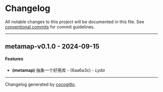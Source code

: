 # Changelog
All notable changes to this project will be documented in this file. See [conventional commits](https://www.conventionalcommits.org/) for commit guidelines.

- - -
## metamap-v0.1.0 - 2024-09-15
#### Features
- **(metamap)** 抽象一个好用库 - (6aa6a3c) - *Lyda*

- - -

Changelog generated by [cocogitto](https://github.com/cocogitto/cocogitto).